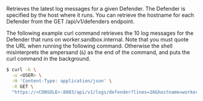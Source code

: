 Retrieves the latest log messages for a given Defender.
The Defender is specified by the host where it runs.
You can retrieve the hostname for each Defender from the GET /api/v1/defenders endpoint.

The following example curl command retrieves the 10 log messages for the Defender that runs on worker.sandbox.internal.
Note that you must quote the URL when running the following command.
Otherwise the shell misinterprets the ampersand (`&`) as the end of the command, and puts the curl command in the background.

```bash
$ curl -k \
  -u <USER> \
  -H 'Content-Type: application/json' \
  -X GET \
  "https://<CONSOLE>:8083/api/v1/logs/defender?lines=10&hostname=worker.sandbox.internal"
```
